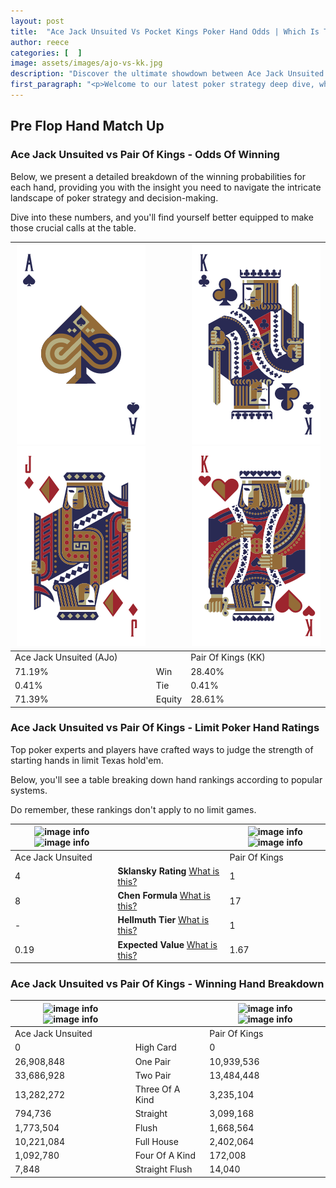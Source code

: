 ```yaml
---
layout: post
title:  "Ace Jack Unsuited Vs Pocket Kings Poker Hand Odds | Which Is The Better Hand In Poker? A Complete Guide"
author: reece
categories: [  ]
image: assets/images/ajo-vs-kk.jpg
description: "Discover the ultimate showdown between Ace Jack Unsuited and Pair Of Kings in poker! Uncover the odds, strategies, and scenarios where one hand triumphs over the other. Get ready to up your poker game with this thrilling analysis."
first_paragraph: "<p>Welcome to our latest poker strategy deep dive, where we're pitting two distinct hands against each other in a high-stakes showdown: Ace Jack Unsuited vs Pair Of Kings.</p><p>In the dynamic world of poker, every decision counts, and knowing which hand holds the upper hand is key to your success at the table.</p><p>In this article, we'll dissect these two hands, explore the scenarios where one dominates the other, and equip you with the knowledge to make strategic choices that can tip the odds in your favor.</p><p>Get ready to unravel the intriguing dynamics of these poker hands and elevate your game to new heights.</p>"
---
```




[comment]: # (sp0)

## Pre Flop Hand Match Up

<div class="table hand-ratings" markdown="1"> 



### Ace Jack Unsuited vs Pair Of Kings - Odds Of Winning

Below, we present a detailed breakdown of the winning probabilities for each hand, providing you with the insight you need to navigate the intricate landscape of poker strategy and decision-making. 

Dive into these numbers, and you'll find yourself better equipped to make those crucial calls at the table.


    
| ![image info](assets/images/hand1/a.png) ![image info](assets/images/hand1/jo.png) |  | ![image info](assets/images/hand2/k.png) ![image info](assets/images/hand2/ko.png) |
| -------- | -------- | -------- |
| Ace Jack Unsuited (AJo) |  | Pair Of Kings (KK) |
| 71.19% | Win | 28.40% |
| 0.41% | Tie | 0.41% |
| 71.39% | Equity | 28.61% |




[comment]: # (sp1)



### Ace Jack Unsuited vs Pair Of Kings - Limit Poker Hand Ratings

Top poker experts and players have crafted ways to judge the strength of starting hands in limit Texas hold'em. 

Below, you'll see a table breaking down hand rankings according to popular systems. 

Do remember, these rankings don't apply to no limit games.


    
| ![image info](https://www.riverpairs.com/assets/images/hand1/a.png) ![image info](https://www.riverpairs.com/assets/images/hand1/jo.png) |  | ![image info](https://www.riverpairs.com/assets/images/hand2/k.png) ![image info](https://www.riverpairs.com/assets/images/hand2/ko.png) |
| -------- | -------- | -------- |
| Ace Jack Unsuited |  | Pair Of Kings |
| 4 | **Sklansky Rating** [What is this?](/sklansky-rating-explained) | 1 |
| 8 | **Chen Formula** [What is this?](/chen-formula-explained) | 17 |
| - | **Hellmuth Tier** [What is this?](/Hellmuth-tier-explained) | 1 |
| 0.19 | **Expected Value** [What is this?](/expected-value-explained) | 1.67 |




[comment]: # (sp2)



### Ace Jack Unsuited vs Pair Of Kings - Winning Hand Breakdown


    
| ![image info](https://www.riverpairs.com/assets/images/hand1/a.png) ![image info](https://www.riverpairs.com/assets/images/hand1/jo.png) |  | ![image info](https://www.riverpairs.com/assets/images/hand2/k.png) ![image info](https://www.riverpairs.com/assets/images/hand2/ko.png) |
| -------- | -------- | -------- |
| Ace Jack Unsuited |  | Pair Of Kings |
| 0 | High Card | 0 |
| 26,908,848 | One Pair | 10,939,536 |
| 33,686,928 | Two Pair | 13,484,448 |
| 13,282,272 | Three Of A Kind | 3,235,104 |
| 794,736 | Straight | 3,099,168 |
| 1,773,504 | Flush | 1,668,564 |
| 10,221,084 | Full House | 2,402,064 |
| 1,092,780 | Four Of A Kind | 172,008 |
| 7,848 | Straight Flush | 14,040 |




[comment]: # (sp3)



</div>

[comment]: # (sp4)



[comment]: # (sp5)

